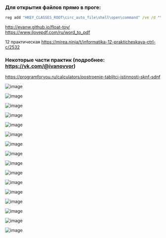 ### Для открытия файлов прямо в проге:
```bat
reg add "HKEY_CLASSES_ROOT\circ_auto_file\shell\open\command" /ve /d "\"D:\School\LOVT2022\logisim.exe\" "\"%1\" /f
```

http://evanw.github.io/float-toy/
<br>
https://www.ilovepdf.com/ru/word_to_pdf

12 практическая https://mirea.ninja/t/informatika-12-prakticheskaya-ctrl-c/2532

### Некоторые части практик (подробнее: https://vk.com/@ivanovvor)
https://programforyou.ru/calculators/postroenie-tablitci-istinnosti-sknf-sdnf

![image](https://github.com/mireashik/inf_1sem/assets/123753819/872ebbb9-4c09-4861-bbc5-99e8ce60c6f1)

![image](https://github.com/mireashik/inf_1sem/assets/123753819/a8670018-71e7-478a-99a3-cd1008d3de7f)

![image](https://github.com/mireashik/inf_1sem/assets/123753819/e871b579-3d69-445e-9507-a6c9c333f8d4)

![image](https://github.com/mireashik/inf_1sem/assets/123753819/735539a8-fbab-4c28-bf96-8751d28bd75d)

![image](https://github.com/mireashik/inf_1sem/assets/123753819/41d963a3-665f-4c56-858c-01e72031a6d4)

![image](https://github.com/mireashik/inf_1sem/assets/123753819/0dc1d1f5-47a2-482c-a233-0a5ca198d51f)

![image](https://github.com/mireashik/inf_1sem/assets/123753819/bb829e41-376d-4b54-b3b8-d6d392343af8)

![image](https://github.com/mireashik/inf_1sem/assets/123753819/c29c1fd0-a9fd-4b7b-9fec-14fb1422f1a4)

![image](https://github.com/mireashik/inf_1sem/assets/123753819/635dacd1-c8cb-462b-843d-b8de42f0609d)

![image](https://github.com/mireashik/inf_1sem/assets/123753819/b8f03627-9e44-4586-86ee-cceb6d55318a)

![image](https://github.com/mireashik/inf_1sem/assets/123753819/be450f2d-344a-466e-a2c4-a05bd547a7f4)

![image](https://github.com/mireashik/inf_1sem/assets/123753819/124a96e2-b60b-41dc-bea4-54d007a0ef26)

![image](https://github.com/mireashik/inf_1sem/assets/123753819/06846e27-7674-4d5e-ab45-0fa698ca0a74)

![image](https://github.com/mireashik/inf_1sem/assets/123753819/6282b296-b697-4e90-8817-43cd6a8bd485)

![image](https://github.com/mireashik/inf_1sem/assets/123753819/0b370128-ea8c-4d7d-b4d4-b399c1fef759)

![image](https://github.com/mireashik/inf_1sem/assets/123753819/a3bf676d-4fc3-43b8-80b2-4742c093d9f9)

